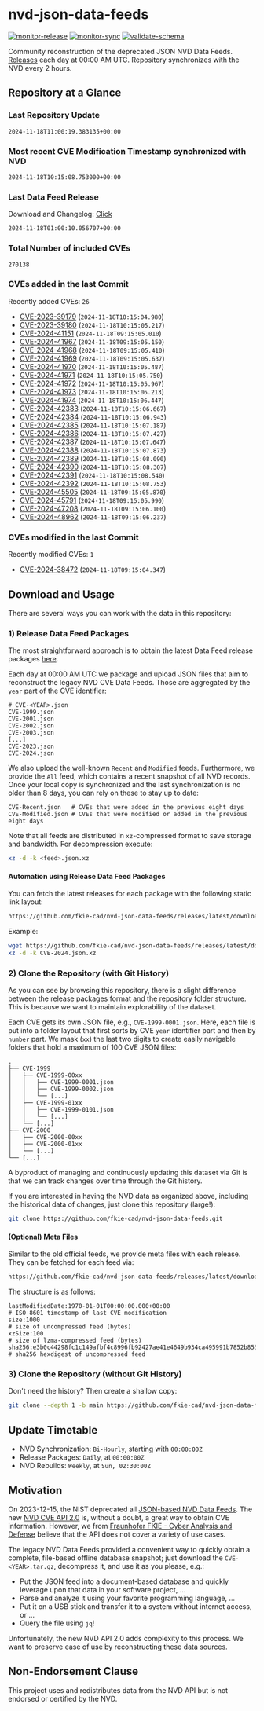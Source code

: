 # nvd-json-data-feeds

[![monitor-release](https://github.com/fkie-cad/nvd-json-data-feeds/actions/workflows/monitor_release.yml/badge.svg)](https://github.com/fkie-cad/nvd-json-data-feeds/actions/workflows/monitor_release.yml)
[![monitor-sync](https://github.com/fkie-cad/nvd-json-data-feeds/actions/workflows/monitor_sync.yml/badge.svg)](https://github.com/fkie-cad/nvd-json-data-feeds/actions/workflows/monitor_sync.yml)
[![validate-schema](https://github.com/fkie-cad/nvd-json-data-feeds/actions/workflows/validate_schema.yml/badge.svg)](https://github.com/fkie-cad/nvd-json-data-feeds/actions/workflows/validate_schema.yml)

Community reconstruction of the deprecated JSON NVD Data Feeds.
[Releases](https://github.com/fkie-cad/nvd-json-data-feeds/releases/latest) each day at 00:00 AM UTC.
Repository synchronizes with the NVD every 2 hours.

## Repository at a Glance

### Last Repository Update

```plain
2024-11-18T11:00:19.383135+00:00
```

### Most recent CVE Modification Timestamp synchronized with NVD

```plain
2024-11-18T10:15:08.753000+00:00
```

### Last Data Feed Release

Download and Changelog: [Click](https://github.com/fkie-cad/nvd-json-data-feeds/releases/latest)

```plain
2024-11-18T01:00:10.056707+00:00
```

### Total Number of included CVEs

```plain
270138
```

### CVEs added in the last Commit

Recently added CVEs: `26`

- [CVE-2023-39179](CVE-2023/CVE-2023-391xx/CVE-2023-39179.json) (`2024-11-18T10:15:04.980`)
- [CVE-2023-39180](CVE-2023/CVE-2023-391xx/CVE-2023-39180.json) (`2024-11-18T10:15:05.217`)
- [CVE-2024-41151](CVE-2024/CVE-2024-411xx/CVE-2024-41151.json) (`2024-11-18T09:15:05.010`)
- [CVE-2024-41967](CVE-2024/CVE-2024-419xx/CVE-2024-41967.json) (`2024-11-18T09:15:05.150`)
- [CVE-2024-41968](CVE-2024/CVE-2024-419xx/CVE-2024-41968.json) (`2024-11-18T09:15:05.410`)
- [CVE-2024-41969](CVE-2024/CVE-2024-419xx/CVE-2024-41969.json) (`2024-11-18T09:15:05.637`)
- [CVE-2024-41970](CVE-2024/CVE-2024-419xx/CVE-2024-41970.json) (`2024-11-18T10:15:05.487`)
- [CVE-2024-41971](CVE-2024/CVE-2024-419xx/CVE-2024-41971.json) (`2024-11-18T10:15:05.750`)
- [CVE-2024-41972](CVE-2024/CVE-2024-419xx/CVE-2024-41972.json) (`2024-11-18T10:15:05.967`)
- [CVE-2024-41973](CVE-2024/CVE-2024-419xx/CVE-2024-41973.json) (`2024-11-18T10:15:06.213`)
- [CVE-2024-41974](CVE-2024/CVE-2024-419xx/CVE-2024-41974.json) (`2024-11-18T10:15:06.447`)
- [CVE-2024-42383](CVE-2024/CVE-2024-423xx/CVE-2024-42383.json) (`2024-11-18T10:15:06.667`)
- [CVE-2024-42384](CVE-2024/CVE-2024-423xx/CVE-2024-42384.json) (`2024-11-18T10:15:06.943`)
- [CVE-2024-42385](CVE-2024/CVE-2024-423xx/CVE-2024-42385.json) (`2024-11-18T10:15:07.187`)
- [CVE-2024-42386](CVE-2024/CVE-2024-423xx/CVE-2024-42386.json) (`2024-11-18T10:15:07.427`)
- [CVE-2024-42387](CVE-2024/CVE-2024-423xx/CVE-2024-42387.json) (`2024-11-18T10:15:07.647`)
- [CVE-2024-42388](CVE-2024/CVE-2024-423xx/CVE-2024-42388.json) (`2024-11-18T10:15:07.873`)
- [CVE-2024-42389](CVE-2024/CVE-2024-423xx/CVE-2024-42389.json) (`2024-11-18T10:15:08.090`)
- [CVE-2024-42390](CVE-2024/CVE-2024-423xx/CVE-2024-42390.json) (`2024-11-18T10:15:08.307`)
- [CVE-2024-42391](CVE-2024/CVE-2024-423xx/CVE-2024-42391.json) (`2024-11-18T10:15:08.540`)
- [CVE-2024-42392](CVE-2024/CVE-2024-423xx/CVE-2024-42392.json) (`2024-11-18T10:15:08.753`)
- [CVE-2024-45505](CVE-2024/CVE-2024-455xx/CVE-2024-45505.json) (`2024-11-18T09:15:05.870`)
- [CVE-2024-45791](CVE-2024/CVE-2024-457xx/CVE-2024-45791.json) (`2024-11-18T09:15:05.990`)
- [CVE-2024-47208](CVE-2024/CVE-2024-472xx/CVE-2024-47208.json) (`2024-11-18T09:15:06.100`)
- [CVE-2024-48962](CVE-2024/CVE-2024-489xx/CVE-2024-48962.json) (`2024-11-18T09:15:06.237`)


### CVEs modified in the last Commit

Recently modified CVEs: `1`

- [CVE-2024-38472](CVE-2024/CVE-2024-384xx/CVE-2024-38472.json) (`2024-11-18T09:15:04.347`)


## Download and Usage

There are several ways you can work with the data in this repository:

### 1) Release Data Feed Packages

The most straightforward approach is to obtain the latest Data Feed release packages [here](https://github.com/fkie-cad/nvd-json-data-feeds/releases/latest).

Each day at 00:00 AM UTC we package and upload JSON files that aim to reconstruct the legacy NVD CVE Data Feeds.
Those are aggregated by the `year` part of the CVE identifier:

```
# CVE-<YEAR>.json
CVE-1999.json
CVE-2001.json
CVE-2002.json
CVE-2003.json
[...]
CVE-2023.json
CVE-2024.json
```

We also upload the well-known `Recent` and `Modified` feeds.
Furthermore, we provide the `All` feed, which contains a recent snapshot of all NVD records.
Once your local copy is synchronized and the last synchronization is no older than 8 days, you can rely on these to stay up to date:

```plain
CVE-Recent.json   # CVEs that were added in the previous eight days
CVE-Modified.json # CVEs that were modified or added in the previous eight days
```

Note that all feeds are distributed in `xz`-compressed format to save storage and bandwidth.
For decompression execute:

```sh
xz -d -k <feed>.json.xz
```

#### Automation using Release Data Feed Packages

You can fetch the latest releases for each package with the following static link layout:

```sh
https://github.com/fkie-cad/nvd-json-data-feeds/releases/latest/download/CVE-<YEAR>.json.xz
```

Example:

```sh
wget https://github.com/fkie-cad/nvd-json-data-feeds/releases/latest/download/CVE-2024.json.xz
xz -d -k CVE-2024.json.xz
```

### 2) Clone the Repository (with Git History)

As you can see by browsing this repository, there is a slight difference between the release packages format and the repository folder structure.
This is because we want to maintain explorability of the dataset.

Each CVE gets its own JSON file, e.g., `CVE-1999-0001.json`.
Here, each file is put into a folder layout that first sorts by CVE `year` identifier part and then by `number` part.
We mask (`xx`) the last two digits to create easily navigable folders that hold a maximum of 100 CVE JSON files:

```plain
.
├── CVE-1999
│   ├── CVE-1999-00xx
│   │   ├── CVE-1999-0001.json
│   │   ├── CVE-1999-0002.json
│   │   └── [...]
│   ├── CVE-1999-01xx
│   │   ├── CVE-1999-0101.json
│   │   └── [...]
│   └── [...]
├── CVE-2000
│   ├── CVE-2000-00xx
│   ├── CVE-2000-01xx
│   └── [...]
└── [...]
```

A byproduct of managing and continuously updating this dataset via Git is that we can track changes over time through the Git history.

If you are interested in having the NVD data as organized above, including the historical data of changes, just clone this repository (large!):

```sh
git clone https://github.com/fkie-cad/nvd-json-data-feeds.git
```

#### (Optional) Meta Files

Similar to the old official feeds, we provide meta files with each release. They can be fetched for each feed via:

```sh
https://github.com/fkie-cad/nvd-json-data-feeds/releases/latest/download/CVE-<YEAR>.meta
```

The structure is as follows:

```plain
lastModifiedDate:1970-01-01T00:00:00.000+00:00                          # ISO 8601 timestamp of last CVE modification
size:1000                                                               # size of uncompressed feed (bytes)
xzSize:100                                                              # size of lzma-compressed feed (bytes)
sha256:e3b0c44298fc1c149afbf4c8996fb92427ae41e4649b934ca495991b7852b855 # sha256 hexdigest of uncompressed feed
```

### 3) Clone the Repository (without Git History)

Don't need the history? Then create a shallow copy:

```sh
git clone --depth 1 -b main https://github.com/fkie-cad/nvd-json-data-feeds.git
```


## Update Timetable

* NVD Synchronization: `Bi-Hourly`, starting with `00:00:00Z`
* Release Packages: `Daily`, at `00:00:00Z`
* NVD Rebuilds: `Weekly`, at `Sun, 02:30:00Z`


## Motivation

On 2023-12-15, the NIST deprecated all [JSON-based NVD Data Feeds](https://nvd.nist.gov/vuln/data-feeds#divRetirementBanner-1).
The new [NVD CVE API 2.0](https://nvd.nist.gov/developers/vulnerabilities) is, without a doubt, a great way to obtain CVE information.
However, we from [Fraunhofer FKIE - Cyber Analysis and Defense](https://www.fkie.fraunhofer.de/en/departments/cad.html) believe that the API does not cover a variety of use cases.

The legacy NVD Data Feeds provided a convenient way to quickly obtain a complete, file-based offline database snapshot; just download the `CVE-<YEAR>.tar.gz`, decompress it, and use it as you please, e.g.:

- Put the JSON feed into a document-based database and quickly leverage upon that data in your software project, ...
- Parse and analyze it using your favorite programming language, ...
- Put it on a USB stick and transfer it to a system without internet access, or ...
- Query the file using `jq`!

Unfortunately, the new NVD API 2.0 adds complexity to this process.
We want to preserve ease of use by reconstructing these data sources.

## Non-Endorsement Clause

This project uses and redistributes data from the NVD API but is not endorsed or certified by the NVD.